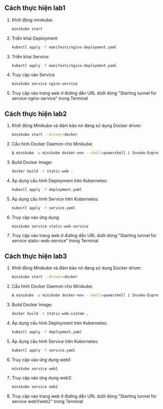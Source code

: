 ## Cách thực hiện lab1

1. Khởi động minikube:
   ```bash
   minikube start
2. Triển khai Deployment:
   ```bash
   kubectl apply -f manifests/nginx-deployment.yaml
3. Triển khai Service:
   ```bash
   kubectl apply -f manifests/nginx-deployment.yaml
4. Truy cập vào Service
   ```bash
   minikube service nginx-service
5. Truy cập vào trang web ở đường dẫn URL dưới dòng "Starting tunnel for service nginx-service" trong Terminal

## Cách thực hiện lab2

1. Khởi động Minikube và đảm bảo nó đang sử dụng Docker driver:
   ```bash
   minikube start --driver=docker
2. Cấu hình Docker Daemon cho Minikube:
   ```bash
   & minikube -p minikube docker-env --shell=powershell | Invoke-Expression

3. Build Docker Image:
   ```bash
   docker build -t static-web .

4. Áp dụng cấu hình Deployment trên Kubernetes:
   ```bash
   kubectl apply -f deployment.yaml

5. Áp dụng cấu hình Service trên Kubernetes:
   ```bash
   kubectl apply -f service.yaml

6. Truy cập vào ứng dụng:
   ```bash
   minikube service static-web-service

7. Truy cập vào trang web ở đường dẫn URL dưới dòng "Starting tunnel for service static-web-service" trong Terminal

## Cách thực hiện lab3

1. Khởi động Minikube và đảm bảo nó đang sử dụng Docker driver:
   ```bash
   minikube start --driver=docker
2. Cấu hình Docker Daemon cho Minikube:
   ```bash
   & minikube -p minikube docker-env --shell=powershell | Invoke-Expression

3. Build Docker Image:
   ```bash
   docker build -t static-web-custom .

4. Áp dụng cấu hình Deployment trên Kubernetes:
   ```bash
   kubectl apply -f deployment.yaml

5. Áp dụng cấu hình Service trên Kubernetes:
   ```bash
   kubectl apply -f service.yaml

6. Truy cập vào ứng dụng web1:
   ```bash
   minikube service web1

7. Truy cập vào ứng dụng web2:
   ```bash
   minikube service web2

8. Truy cập vào trang web ở đường dẫn URL dưới dòng "Starting tunnel for service web1/web2" trong Terminal
